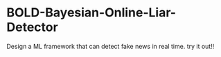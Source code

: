 # BOLD-Bayesian-Online-Liar-Detector
Design a ML framework that can detect fake news in real time. try it out!!
